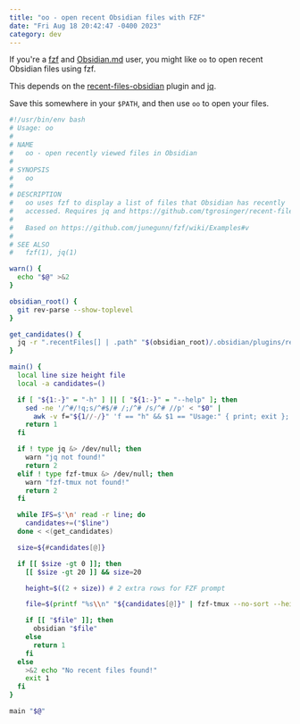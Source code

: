 ```yaml
---
title: "oo - open recent Obsidian files with FZF"
date: "Fri Aug 18 20:42:47 -0400 2023"
category: dev
---
```


If you're a [fzf][1] and [Obsidian.md][2] user, you might like `oo` to open recent
Obsidian files using fzf.

This depends on the [recent-files-obsidian][3] plugin and [jq][4].

Save this somewhere in your `$PATH`, and then use `oo` to open your files.

```bash
#!/usr/bin/env bash
# Usage: oo
#
# NAME
#   oo - open recently viewed files in Obsidian
#
# SYNOPSIS
#   oo
#
# DESCRIPTION
#   oo uses fzf to display a list of files that Obsidian has recently
#   accessed. Requires jq and https://github.com/tgrosinger/recent-files-obsidian
#
#   Based on https://github.com/junegunn/fzf/wiki/Examples#v
#
# SEE ALSO
#   fzf(1), jq(1)

warn() {
  echo "$@" >&2
}

obsidian_root() {
  git rev-parse --show-toplevel
}

get_candidates() {
  jq -r ".recentFiles[] | .path" "$(obsidian_root)/.obsidian/plugins/recent-files-obsidian/data.json"
}

main() {
  local line size height file
  local -a candidates=()

  if [ "${1:-}" = "-h" ] || [ "${1:-}" = "--help" ]; then
    sed -ne '/^#/!q;s/^#$/# /;/^# /s/^# //p' < "$0" |
      awk -v f="${1//-/}" 'f == "h" && $1 == "Usage:" { print; exit }; f != "h"'
    return 1
  fi

  if ! type jq &> /dev/null; then
    warn "jq not found!"
    return 2
  elif ! type fzf-tmux &> /dev/null; then
    warn "fzf-tmux not found!"
    return 2
  fi

  while IFS=$'\n' read -r line; do
    candidates+=("$line")
  done < <(get_candidates)

  size=${#candidates[@]}

  if [[ $size -gt 0 ]]; then
    [[ $size -gt 20 ]] && size=20

    height=$((2 + size)) # 2 extra rows for FZF prompt

    file=$(printf "%s\\n" "${candidates[@]}" | fzf-tmux --no-sort --height "$height" --query "$*")

    if [[ "$file" ]]; then
      obsidian "$file"
    else
      return 1
    fi
  else
    >&2 echo "No recent files found!"
    exit 1
  fi
}

main "$@"
```

[1]: https://github.com/junegunn/fzf
[2]: https://obsidian.md/
[3]: https://github.com/tgrosinger/recent-files-obsidian
[4]: https://github.com/tgrosinger/recent-files-obsidian
[5]: https://github.com/jqlang/jq

